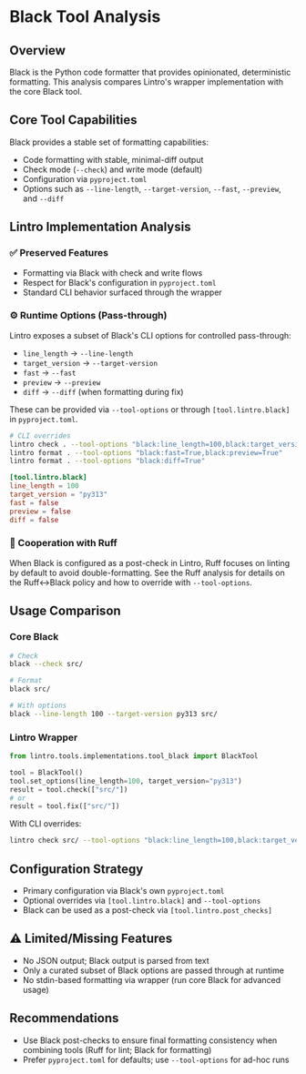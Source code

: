 # Black Tool Analysis

## Overview

Black is the Python code formatter that provides opinionated, deterministic
formatting. This analysis compares Lintro's wrapper implementation with the
core Black tool.

## Core Tool Capabilities

Black provides a stable set of formatting capabilities:

- Code formatting with stable, minimal-diff output
- Check mode (`--check`) and write mode (default)
- Configuration via `pyproject.toml`
- Options such as `--line-length`, `--target-version`, `--fast`, `--preview`,
  and `--diff`

## Lintro Implementation Analysis

### ✅ Preserved Features

- Formatting via Black with check and write flows
- Respect for Black's configuration in `pyproject.toml`
- Standard CLI behavior surfaced through the wrapper

### ⚙️ Runtime Options (Pass-through)

Lintro exposes a subset of Black's CLI options for controlled pass-through:

- `line_length` → `--line-length`
- `target_version` → `--target-version`
- `fast` → `--fast`
- `preview` → `--preview`
- `diff` → `--diff` (when formatting during fix)

These can be provided via `--tool-options` or through
`[tool.lintro.black]` in `pyproject.toml`.

```bash
# CLI overrides
lintro check . --tool-options "black:line_length=100,black:target_version=py313"
lintro format . --tool-options "black:fast=True,black:preview=True"
lintro format . --tool-options "black:diff=True"
```

```toml
[tool.lintro.black]
line_length = 100
target_version = "py313"
fast = false
preview = false
diff = false
```

### 🧩 Cooperation with Ruff

When Black is configured as a post-check in Lintro, Ruff focuses on linting by
default to avoid double-formatting. See the Ruff analysis for details on the
Ruff↔Black policy and how to override with `--tool-options`.

## Usage Comparison

### Core Black

```bash
# Check
black --check src/

# Format
black src/

# With options
black --line-length 100 --target-version py313 src/
```

### Lintro Wrapper

```python
from lintro.tools.implementations.tool_black import BlackTool

tool = BlackTool()
tool.set_options(line_length=100, target_version="py313")
result = tool.check(["src/"])
# or
result = tool.fix(["src/"])
```

With CLI overrides:

```bash
lintro check src/ --tool-options "black:line_length=100,black:target_version=py313"
```

## Configuration Strategy

- Primary configuration via Black's own `pyproject.toml`
- Optional overrides via `[tool.lintro.black]` and `--tool-options`
- Black can be used as a post-check via `[tool.lintro.post_checks]`

## ⚠️ Limited/Missing Features

- No JSON output; Black output is parsed from text
- Only a curated subset of Black options are passed through at runtime
- No stdin-based formatting via wrapper (run core Black for advanced usage)

## Recommendations

- Use Black post-checks to ensure final formatting consistency when combining
  tools (Ruff for lint; Black for formatting)
- Prefer `pyproject.toml` for defaults; use `--tool-options` for ad-hoc runs
